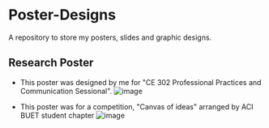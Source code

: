 # Poster-Designs
A repository to store my posters, slides and graphic designs.


## Research Poster
- This poster was designed by me for "CE 302 Professional Practices and Communication Sessional".
![image](https://user-images.githubusercontent.com/109035609/213922527-be28d503-63cd-44d3-81e4-ee062bbed106.png)

- This poster was for a competition, "Canvas of ideas" arranged by ACI BUET student chapter
![image](https://user-images.githubusercontent.com/109035609/213923063-61c83f65-5a74-44ac-8a8c-2742254d415b.png)





